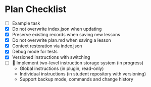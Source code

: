 # Plan Checklist
- [ ] Example task
- [x] Do not overwrite index.json when updating
- [x] Preserve existing records when saving new lessons
- [x] Do not overwrite plan.md when saving a lesson
- [x] Context restoration via index.json
- [x] Debug mode for tests
- [x] Versioned instructions with switching
- [ ] 📌 Implement two-level instruction storage system (in progress)
  - Global instructions (in plugin, read-only)
  - Individual instructions (in student repository with versioning)
  - Support backup mode, commands and change history

